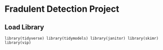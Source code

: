 # Fradulent Detection Project

## Load Library
`library(tidyverse)
library(tidymodels)
library(janitor)
library(skimr)
library(vip)`
